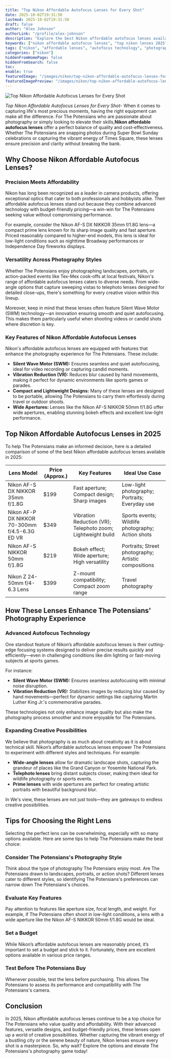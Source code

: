 ```yaml
---
title: "Top Nikon Affordable Autofocus Lenses for Every Shot"
date: 2025-10-02T19:31:50
lastmod: 2025-10-02T19:31:50
draft: false
author: "Alex Johnson"
authorLink: "/profile/alex-johnson"
description: "Explore the best Nikon affordable autofocus lenses available in 2025, offering exceptional image quality and versatility at budget-friendly prices."
keywords: ["nikon affordable autofocus lenses", "top nikon lenses 2025", "budget-friendly nikon autofocus lenses"]
tags: ["nikon", "affordable lenses", "autofocus technology", "photography gear"]
categories: ["nikon"]
hiddenFromHomePage: false
hiddenFromSearch: false
toc:
enable: true
featuredImage: "/images/nikon/top-nikon-affordable-autofocus-lenses-for-every-shot.jpg"
featuredImagePreview: "/images/nikon/top-nikon-affordable-autofocus-lenses-for-every-shot.jpg"
---
```


![Top Nikon Affordable Autofocus Lenses for Every Shot](/images/nikon/top-nikon-affordable-autofocus-lenses-for-every-shot.jpg)



*Top Nikon Affordable Autofocus Lenses for Every Shot*- When it comes to capturing life's most precious moments, having the right equipment can make all the difference. For The Potensians who are passionate about photography or simply looking to elevate their skills,**Nikon affordable autofocus lenses** offer a perfect balance of quality and cost-effectiveness. Whether The Potensians are snapping photos during Super Bowl Sunday celebrations or capturing the vibrant energy of Times Square, these lenses ensure precision and clarity without breaking the bank.

## Why Choose Nikon Affordable Autofocus Lenses?

### Precision Meets Affordability

Nikon has long been recognized as a leader in camera products, offering exceptional optics that cater to both professionals and hobbyists alike. Their affordable autofocus lenses stand out because they combine advanced technology with budget-friendly pricing—a win-win for The Potensians seeking value without compromising performance.

For example, consider the Nikon AF-S DX NIKKOR 35mm f/1.8G lens—a compact prime lens known for its sharp image quality and fast aperture. Priced reasonably compared to higher-end models, this lens is ideal for low-light conditions such as nighttime Broadway performances or Independence Day fireworks displays.

### Versatility Across Photography Styles

Whether The Potensians enjoy photographing landscapes, portraits, or action-packed events like Tex-Mex cook-offs at local festivals, Nikon's range of affordable autofocus lenses caters to diverse needs. From wide-angle options that capture sweeping vistas to telephoto lenses designed for detailed close-ups, there's something for every creative vision within this lineup.

Moreover, keep in mind that these lenses often feature Silent Wave Motor (SWM) technology—an innovation ensuring smooth and quiet autofocusing. This makes them particularly useful when shooting videos or candid shots where discretion is key.

### Key Features of Nikon Affordable Autofocus Lenses

Nikon's affordable autofocus lenses are equipped with features that enhance the photography experience for The Potensians. These include:

- **Silent Wave Motor (SWM):** Ensures seamless and quiet autofocusing, ideal for video recording or capturing candid moments.
- **Vibration Reduction (VR):** Reduces blur caused by hand movements, making it perfect for dynamic environments like sports games or parades.
- **Compact and Lightweight Designs:** Many of these lenses are designed to be portable, allowing The Potensians to carry them effortlessly during travel or outdoor shoots.
- **Wide Apertures:** Lenses like the Nikon AF-S NIKKOR 50mm f/1.8G offer wide apertures, enabling stunning bokeh effects and excellent low-light performance.

## Top Nikon Affordable Autofocus Lenses in 2025

To help The Potensians make an informed decision, here is a detailed comparison of some of the best Nikon affordable autofocus lenses available in 2025:

<div class="table-responsive">
<table class="html-table">
<thead>
<tr>
<th>Lens Model</th>
<th>Price (Approx.)</th>
<th>Key Features</th>
<th>Ideal Use Case</th>
</tr>
</thead>
<tbody>
<tr>
<td>Nikon AF-S DX NIKKOR 35mm f/1.8G</td>
<td>$199</td>
<td>Fast aperture; Compact design; Sharp images</td>
<td>Low-light photography; Portraits; Everyday use</td>
</tr>
<tr>
<td>Nikon AF-P DX NIKKOR 70-300mm f/4.5-6.3G ED VR</td>
<td>$349</td>
<td>Vibration Reduction (VR); Telephoto zoom; Lightweight build</td>
<td>Sports events; Wildlife photography; Action shots</td>
</tr>
<tr>
<td>Nikon AF-S NIKKOR 50mm f/1.8G</td>
<td>$219</td>
<td>Bokeh effect; Wide aperture; High versatility</td>
<td>Portraits; Street photography; Artistic compositions</td>
</tr>
<tr>
<td>Nikon Z 24-50mm f/4-6.3 Lens</td>
<td>$399</td>
<td>Z-mount compatibility; Compact zoom range</td>
<td>Travel photography</td>
</tr>
</tbody>
</table>
</div>

## How These Lenses Enhance The Potensians' Photography Experience

### Advanced Autofocus Technology

One standout feature of Nikon’s affordable autofocus lenses is their cutting-edge focusing systems designed to deliver precise results quickly and efficiently—even in challenging conditions like dim lighting or fast-moving subjects at sports games.

For instance: 
- **Silent Wave Motor (SWM):** Ensures seamless autofocusing with minimal noise disruption. 
- **Vibration Reduction (VR):** Stabilizes images by reducing blur caused by hand movements—perfect for dynamic settings like capturing Martin Luther King Jr.'s commemorative parades.

These technologies not only enhance image quality but also make the photography process smoother and more enjoyable for The Potensians.

### Expanding Creative Possibilities

We believe that photography is as much about creativity as it is about technical skill. Nikon’s affordable autofocus lenses empower The Potensians to experiment with different styles and techniques. For example:

- **Wide-angle lenses** allow for dramatic landscape shots, capturing the grandeur of places like the Grand Canyon or Yosemite National Park.
- **Telephoto lenses** bring distant subjects closer, making them ideal for wildlife photography or sports events.
- **Prime lenses** with wide apertures are perfect for creating artistic portraits with beautiful background blur.

In We's view, these lenses are not just tools—they are gateways to endless creative possibilities.

## Tips for Choosing the Right Lens

Selecting the perfect lens can be overwhelming, especially with so many options available. Here are some tips to help The Potensians make the best choice:

### Consider The Potensians's Photography Style

Think about the type of photography The Potensians enjoy most. Are The Potensians drawn to landscapes, portraits, or action shots? Different lenses cater to different styles, so identifying The Potensians's preferences can narrow down The Potensians's choices.

### Evaluate Key Features

Pay attention to features like aperture size, focal length, and weight. For example, if The Potensians often shoot in low-light conditions, a lens with a wide aperture like the Nikon AF-S NIKKOR 50mm f/1.8G would be ideal.

### Set a Budget

While Nikon’s affordable autofocus lenses are reasonably priced, it’s important to set a budget and stick to it. Fortunately, there are excellent options available in various price ranges.

### Test Before The Potensians Buy

Whenever possible, test the lens before purchasing. This allows The Potensians to assess its performance and compatibility with The Potensians's camera.

## Conclusion

In 2025, Nikon affordable autofocus lenses continue to be a top choice for The Potensians who value quality and affordability. With their advanced features, versatile designs, and budget-friendly prices, these lenses open up a world of creative possibilities. Whether capturing the vibrant energy of a bustling city or the serene beauty of nature, Nikon lenses ensure every shot is a masterpiece. So, why wait? Explore the options and elevate The Potensians's photography game today!
